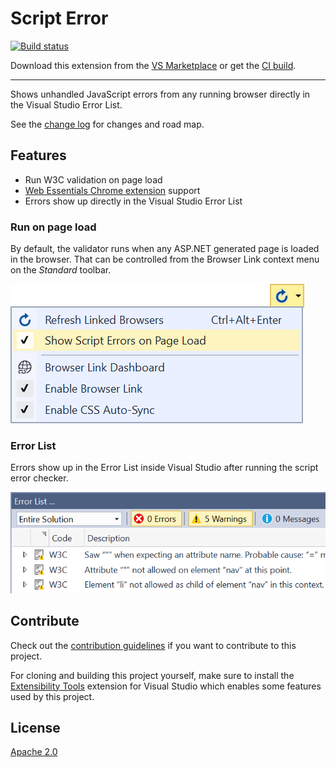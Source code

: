 # Script Error

[![Build status](https://ci.appveyor.com/api/projects/status/5r0c75v55bm4627c?svg=true)](https://ci.appveyor.com/project/madskristensen/scripterror)

Download this extension from the [VS Marketplace](https://marketplace.visualstudio.com/items?itemName=MadsKristensen.W3CValidator)
or get the [CI build](http://vsixgallery.com/extension/5f8512da-c0df-4703-b72b-1d67315dd560/).

---------------------------------------

Shows unhandled JavaScript errors from any running browser directly in the Visual Studio Error List.

See the [change log](CHANGELOG.md) for changes and road map.

## Features

- Run W3C validation on page load
- [Web Essentials Chrome extension](https://chrome.google.com/webstore/detail/web-essentials/mghdcdlpcdiodelbplncnodiiadljhhk) support
- Errors show up directly in the Visual Studio Error List

### Run on page load
By default, the validator runs when any ASP.NET generated page is loaded in the browser. That can be controlled from the Browser Link context menu on the *Standard* toolbar.

![Context menu](art/context-menu.png)

### Error List
Errors show up in the Error List inside Visual Studio after running the script error checker.

![Error List](art/error-list.png)

## Contribute
Check out the [contribution guidelines](.github/CONTRIBUTING.md)
if you want to contribute to this project.

For cloning and building this project yourself, make sure
to install the
[Extensibility Tools](https://visualstudiogallery.msdn.microsoft.com/ab39a092-1343-46e2-b0f1-6a3f91155aa6)
extension for Visual Studio which enables some features
used by this project.

## License
[Apache 2.0](LICENSE)
